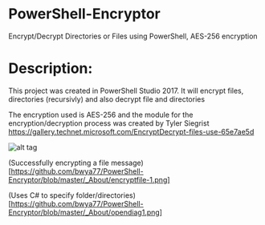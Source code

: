 # PowerShell-Encryptor
Encrypt/Decrypt Directories or Files using PowerShell, AES-256 encryption

# Description: 
This project was created in PowerShell Studio 2017. It will encrypt files, directories (recursivly) and also decrypt file and directories

The encryption used is AES-256 and the module for the encryption/decryption process was created by Tyler Siegrist
https://gallery.technet.microsoft.com/EncryptDecrypt-files-use-65e7ae5d

![alt tag](https://github.com/bwya77/PowerShell-Encryptor/blob/master/_About/main_UI.png)


(Successfully encrypting a file message) [https://github.com/bwya77/PowerShell-Encryptor/blob/master/_About/encryptfile-1.png]

(Uses C# to specify folder/directories) [https://github.com/bwya77/PowerShell-Encryptor/blob/master/_About/opendiag1.png]
